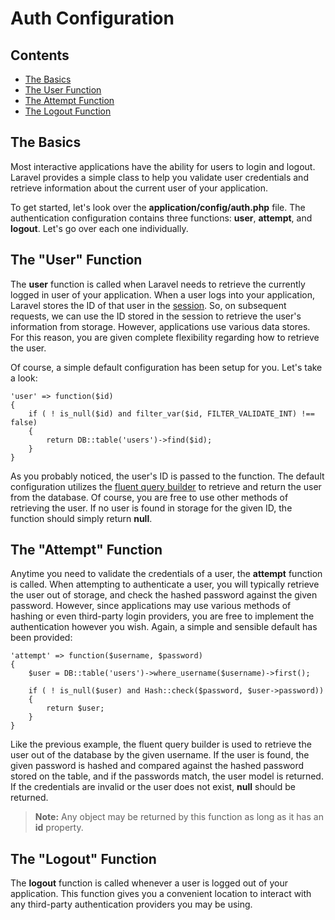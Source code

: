 # Auth Configuration

## Contents

- [The Basics](#the-basics)
- [The User Function](#user)
- [The Attempt Function](#attempt)
- [The Logout Function](#logout)

<a name="the-basics"></a>
## The Basics

Most interactive applications have the ability for users to login and logout. Laravel provides a simple class to help you validate user credentials and retrieve information about the current user of your application.

To get started, let's look over the **application/config/auth.php** file. The authentication configuration contains three functions: **user**, **attempt**, and **logout**. Let's go over each one individually.

<a name="user"></a>
## The "User" Function

The **user** function is called when Laravel needs to retrieve the currently logged in user of your application. When a user logs into your application, Laravel stores the ID of that user in the [session](/docs/session/config). So, on subsequent requests, we can use the ID stored in the session to retrieve the user's information from storage. However, applications use various data stores. For this reason, you are given complete flexibility regarding how to retrieve the user.

Of course, a simple default configuration has been setup for you. Let's take a look:

	'user' => function($id)
	{
		if ( ! is_null($id) and filter_var($id, FILTER_VALIDATE_INT) !== false)
		{
			return DB::table('users')->find($id);
		}
	}

As you probably noticed, the user's ID is passed to the function. The default configuration utilizes the [fluent query builder](/docs/database/fluent) to retrieve and return the user from the database. Of course, you are free to use other methods of retrieving the user. If no user is found in storage for the given ID, the function should simply return **null**.

<a name="attempt"></a>
## The "Attempt" Function

Anytime you need to validate the credentials of a user, the **attempt** function is called. When attempting to authenticate a user, you will typically retrieve the user out of storage, and check the hashed password against the given password. However, since applications may use various methods of hashing or even third-party login providers, you are free to implement the authentication however you wish. Again, a simple and sensible default has been provided:

	'attempt' => function($username, $password)
	{
		$user = DB::table('users')->where_username($username)->first();

		if ( ! is_null($user) and Hash::check($password, $user->password))
		{
			return $user;
		}
	}

Like the previous example, the fluent query builder is used to retrieve the user out of the database by the given username. If the user is found, the given password is hashed and compared against the hashed password stored on the table, and if the passwords match, the user model is returned. If the credentials are invalid or the user does not exist, **null** should be returned.

> **Note:** Any object may be returned by this function as long as it has an **id** property.

<a name="logout"></a>
## The "Logout" Function

The **logout** function is called whenever a user is logged out of your application. This function gives you a convenient location to interact with any third-party authentication providers you may be using.